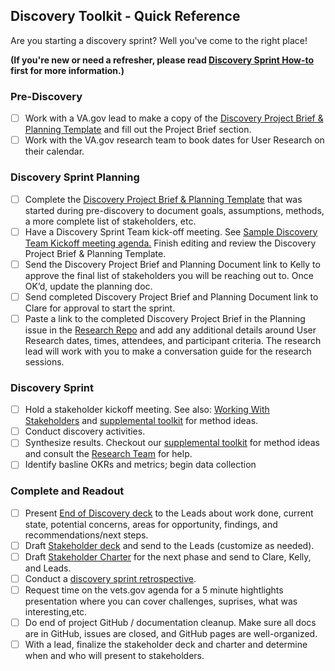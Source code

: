 ## Discovery Toolkit - Quick Reference

Are you starting a discovery sprint?  Well you've come to the right place!  

**(If you're new or need a refresher, please read [Discovery Sprint How-to](https://github.com/department-of-veterans-affairs/vets.gov-team/blob/master/Practice%20Areas/Research/Discovery/DiscoverySprintHowTo.md) first for more information.)**

### Pre-Discovery 

- [ ] Work with a VA.gov lead to make a copy of the [Discovery Project Brief & Planning Template](https://github.com/department-of-veterans-affairs/vets.gov-team/blob/master/Practice%20Areas/Research/Discovery/DiscoveryProjectBrief.md) and fill out the Project Brief section.
- [ ] Work with the VA.gov research team to book dates for User Research on their calendar. 

### Discovery Sprint Planning

- [ ] Complete the [Discovery Project Brief & Planning Template](https://github.com/department-of-veterans-affairs/vets.gov-team/blob/master/Practice%20Areas/Research/Discovery/DiscoveryProjectBrief.md) that was started during pre-discovery to document goals, assumptions, methods, a more complete list of stakeholders, etc.
- [ ] Have a Discovery Sprint Team kick-off meeting. See [Sample Discovery Team Kickoff meeting agenda.](https://github.com/department-of-veterans-affairs/vets.gov-team/blob/master/Practice%20Areas/Research/Discovery/DiscoveryTeamKickOff.md)  Finish editing and review the Discovery Project Brief & Planning Template. 
- [ ] Send the Discovery Project Brief and Planning Document link to Kelly to approve the final list of stakeholders you will be reaching out to. Once OK’d, update the planning doc.
- [ ] Send completed Discovery Project Brief and Planning Document link to Clare for approval to start the sprint.
- [ ] Paste a link to the completed Discovery Project Brief in the Planning issue in the [Research Repo](https://github.com/department-of-veterans-affairs/vets.gov-research/issues) and add any additional details around User Research dates, times, attendees, and participant criteria. The research lead will work with you to make a conversation guide for the research sessions.

### Discovery Sprint

- [ ] Hold a stakeholder kickoff meeting. See also: [Working With Stakeholders](https://github.com/department-of-veterans-affairs/va.gov-team/blob/master/platform/research/discovery-sprints/working-with-stakeholders.md) and [supplemental toolkit](https://github.com/department-of-veterans-affairs/vets.gov-team/blob/master/Practice%20Areas/Research/Discovery/supplemental-toolkit.md) for method ideas.
- [ ] Conduct discovery activities.
- [ ] Synthesize results. Checkout our [supplemental toolkit](https://github.com/department-of-veterans-affairs/vets.gov-team/blob/master/Practice%20Areas/Research/Discovery/supplemental-toolkit.md) for method ideas and consult the [Research Team](https://github.com/department-of-veterans-affairs/vets.gov-team/blob/master/Practice%20Areas/Research/README.md) for help.
- [ ] Identify basline OKRs and metrics; begin data collection

### Complete and Readout

- [ ] Present [End of Discovery deck](https://github.com/department-of-veterans-affairs/vets.gov-team/blob/master/Practice%20Areas/Research/Discovery/Archive/End%20of%20Discovery%20Readout%20Template.pptx) to the Leads about work done, current state, potential concerns, areas for opportunity, findings, and recommendations/next steps.
- [ ] Draft [Stakeholder deck](https://github.com/department-of-veterans-affairs/vets.gov-team/blob/master/Practice%20Areas/Research/Discovery/Archive/Master%20Stakeholder%20Deck%20Template.pptx) and send to the Leads (customize as needed).
- [ ] Draft [Stakeholder Charter](https://github.com/department-of-veterans-affairs/vets.gov-team/blob/master/Practice%20Areas/Research/Discovery/Archive/DraftCharter.docx) for the next phase and send to Clare, Kelly, and Leads.
- [ ] Conduct a [discovery sprint retrospective](https://github.com/department-of-veterans-affairs/vets.gov-team/blob/master/Practice%20Areas/Research/Discovery/RetroHowTo.md).  
- [ ] Request time on the vets.gov agenda for a 5 minute hightlights presentation where you can cover challenges, suprises, what was interesting,etc. 
- [ ] Do end of project GitHub / documentation cleanup. Make sure all docs are in GitHub, issues are closed, and GitHub pages are well-organized.
- [ ] With a lead, finalize the stakeholder deck and charter and determine when and who will present to stakeholders.
